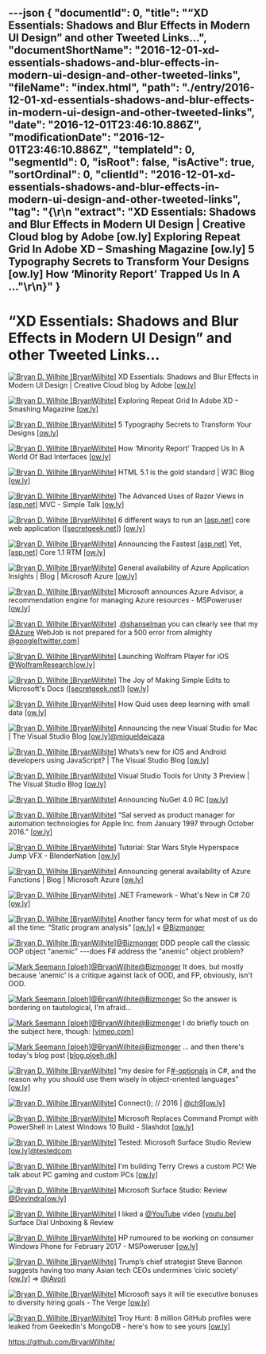 ---json
{
  "documentId": 0,
  "title": "“XD Essentials: Shadows and Blur Effects in Modern UI Design” and other Tweeted Links…",
  "documentShortName": "2016-12-01-xd-essentials-shadows-and-blur-effects-in-modern-ui-design-and-other-tweeted-links",
  "fileName": "index.html",
  "path": "./entry/2016-12-01-xd-essentials-shadows-and-blur-effects-in-modern-ui-design-and-other-tweeted-links",
  "date": "2016-12-01T23:46:10.886Z",
  "modificationDate": "2016-12-01T23:46:10.886Z",
  "templateId": 0,
  "segmentId": 0,
  "isRoot": false,
  "isActive": true,
  "sortOrdinal": 0,
  "clientId": "2016-12-01-xd-essentials-shadows-and-blur-effects-in-modern-ui-design-and-other-tweeted-links",
  "tag": "{\r\n  \"extract\": \"XD Essentials: Shadows and Blur Effects in Modern UI Design | Creative Cloud blog by Adobe [ow.ly] Exploring Repeat Grid In Adobe XD – Smashing Magazine [ow.ly] 5 Typography Secrets to Transform Your Designs [ow.ly] How ‘Minority Report’ Trapped Us In A ...\"\r\n}"
}
---

# “XD Essentials: Shadows and Blur Effects in Modern UI Design” and other Tweeted Links…

[<img alt="Bryan D. Wilhite [BryanWilhite]" src="https://songhay.blob.core.windows.net/shared-social-twitter/BryanWilhite.jpeg">](http://songhayblog.azurewebsites.net/ "Bryan D. Wilhite [BryanWilhite]") XD Essentials: Shadows and Blur Effects in Modern UI Design | Creative Cloud blog by Adobe [[ow.ly]](https://theblog.adobe.com/xd-essentials-shadows-and-blur-effects-in-modern-ui-design/)

[<img alt="Bryan D. Wilhite [BryanWilhite]" src="https://songhay.blob.core.windows.net/shared-social-twitter/BryanWilhite.jpeg">](http://songhayblog.azurewebsites.net/ "Bryan D. Wilhite [BryanWilhite]") Exploring Repeat Grid In Adobe XD – Smashing Magazine [[ow.ly]](https://www.smashingmagazine.com/2016/11/exploring-repeat-grid-in-adobe-xd/)

[<img alt="Bryan D. Wilhite [BryanWilhite]" src="https://songhay.blob.core.windows.net/shared-social-twitter/BryanWilhite.jpeg">](http://songhayblog.azurewebsites.net/ "Bryan D. Wilhite [BryanWilhite]") 5 Typography Secrets to Transform Your Designs [[ow.ly]](https://design.tutsplus.com/articles/5-typography-secrets-to-transform-your-designs--cms-27528)

[<img alt="Bryan D. Wilhite [BryanWilhite]" src="https://songhay.blob.core.windows.net/shared-social-twitter/BryanWilhite.jpeg">](http://songhayblog.azurewebsites.net/ "Bryan D. Wilhite [BryanWilhite]") How ‘Minority Report’ Trapped Us In A World Of Bad Interfaces [[ow.ly]](http://www.theawl.com/how-minority-report-trapped-us-in-a-world-of-bad-interfaces-d8d2d2af41da#.5relin8ys)

[<img alt="Bryan D. Wilhite [BryanWilhite]" src="https://songhay.blob.core.windows.net/shared-social-twitter/BryanWilhite.jpeg">](http://songhayblog.azurewebsites.net/ "Bryan D. Wilhite [BryanWilhite]") HTML 5.1 is the gold standard | W3C Blog [[ow.ly]](https://www.w3.org/blog/2016/11/html-5-1-is-the-gold-standard/)

[<img alt="Bryan D. Wilhite [BryanWilhite]" src="https://songhay.blob.core.windows.net/shared-social-twitter/BryanWilhite.jpeg">](http://songhayblog.azurewebsites.net/ "Bryan D. Wilhite [BryanWilhite]") The Advanced Uses of Razor Views in [[asp.net]](http://ASP.NET) MVC - Simple Talk [[ow.ly]](https://www.red-gate.com/simple-talk/dotnet/asp-net/advanced-uses-razor-views-asp-net-mvc/)

[<img alt="Bryan D. Wilhite [BryanWilhite]" src="https://songhay.blob.core.windows.net/shared-social-twitter/BryanWilhite.jpeg">](http://songhayblog.azurewebsites.net/ "Bryan D. Wilhite [BryanWilhite]") 6 different ways to run an [[asp.net]](http://asp.net) core web application ([[secretgeek.net]](http://secretGeek.net)) [[ow.ly]](http://www.secretgeek.net/dotnet_run)

[<img alt="Bryan D. Wilhite [BryanWilhite]" src="https://songhay.blob.core.windows.net/shared-social-twitter/BryanWilhite.jpeg">](http://songhayblog.azurewebsites.net/ "Bryan D. Wilhite [BryanWilhite]") Announcing the Fastest [[asp.net]](http://ASP.NET) Yet, [[asp.net]](http://ASP.NET) Core 1.1 RTM [[ow.ly]](https://devblogs.microsoft.com/aspnet/announcing-asp-net-core-1-1/)

[<img alt="Bryan D. Wilhite [BryanWilhite]" src="https://songhay.blob.core.windows.net/shared-social-twitter/BryanWilhite.jpeg">](http://songhayblog.azurewebsites.net/ "Bryan D. Wilhite [BryanWilhite]") General availability of Azure Application Insights | Blog | Microsoft Azure [[ow.ly]](https://azure.microsoft.com/en-us/blog/general-availability-of-azure-application-insights/)

[<img alt="Bryan D. Wilhite [BryanWilhite]" src="https://songhay.blob.core.windows.net/shared-social-twitter/BryanWilhite.jpeg">](http://songhayblog.azurewebsites.net/ "Bryan D. Wilhite [BryanWilhite]") Microsoft announces Azure Advisor, a recommendation engine for managing Azure resources - MSPoweruser [[ow.ly]](https://mspoweruser.com/microsoft-announces-azure-advisor-a-recommendation-engine-for-managing-azure-resources/)

[<img alt="Bryan D. Wilhite [BryanWilhite]" src="https://songhay.blob.core.windows.net/shared-social-twitter/BryanWilhite.jpeg">](http://songhayblog.azurewebsites.net/ "Bryan D. Wilhite [BryanWilhite]") .[@shanselman](http://twitter.com/shanselman) you can clearly see that my [@Azure](http://twitter.com/Azure) WebJob is not prepared for a 500 error from almighty [@google](http://twitter.com/google)[[twitter.com]](https://twitter.com/BryanWilhite/status/803194352512008193/photo/1)

[<img alt="Bryan D. Wilhite [BryanWilhite]" src="https://songhay.blob.core.windows.net/shared-social-twitter/BryanWilhite.jpeg">](http://songhayblog.azurewebsites.net/ "Bryan D. Wilhite [BryanWilhite]") Launching Wolfram Player for iOS [@WolframResearch](http://twitter.com/WolframResearch)[[ow.ly]](https://blog.wolfram.com/2016/11/16/launching-wolfram-player-for-ios/)

[<img alt="Bryan D. Wilhite [BryanWilhite]" src="https://songhay.blob.core.windows.net/shared-social-twitter/BryanWilhite.jpeg">](http://songhayblog.azurewebsites.net/ "Bryan D. Wilhite [BryanWilhite]") The Joy of Making Simple Edits to Microsoft's Docs ([[secretgeek.net]](http://secretGeek.net)) [[ow.ly]](http://www.secretgeek.net/TheJoyofMakingSimpleEditstoMicrosoft%27sAsp.netDocs)

[<img alt="Bryan D. Wilhite [BryanWilhite]" src="https://songhay.blob.core.windows.net/shared-social-twitter/BryanWilhite.jpeg">](http://songhayblog.azurewebsites.net/ "Bryan D. Wilhite [BryanWilhite]") How Quid uses deep learning with small data [[ow.ly]](https://quid.com/feed/how-quid-uses-deep-learning-with-small-data)

[<img alt="Bryan D. Wilhite [BryanWilhite]" src="https://songhay.blob.core.windows.net/shared-social-twitter/BryanWilhite.jpeg">](http://songhayblog.azurewebsites.net/ "Bryan D. Wilhite [BryanWilhite]") Announcing the new Visual Studio for Mac | The Visual Studio Blog [[ow.ly]](https://devblogs.microsoft.com/visualstudio/visual-studio-for-mac/)[@migueldeicaza](http://twitter.com/migueldeicaza)

[<img alt="Bryan D. Wilhite [BryanWilhite]" src="https://songhay.blob.core.windows.net/shared-social-twitter/BryanWilhite.jpeg">](http://songhayblog.azurewebsites.net/ "Bryan D. Wilhite [BryanWilhite]") Whats’s new for iOS and Android developers using JavaScript? | The Visual Studio Blog [[ow.ly]](https://devblogs.microsoft.com/visualstudio/whatss-new-for-ios-and-android-developers-using-javascript/)

[<img alt="Bryan D. Wilhite [BryanWilhite]" src="https://songhay.blob.core.windows.net/shared-social-twitter/BryanWilhite.jpeg">](http://songhayblog.azurewebsites.net/ "Bryan D. Wilhite [BryanWilhite]") Visual Studio Tools for Unity 3 Preview | The Visual Studio Blog [[ow.ly]](https://devblogs.microsoft.com/visualstudio/visual-studio-tools-for-unity-3-preview/)

[<img alt="Bryan D. Wilhite [BryanWilhite]" src="https://songhay.blob.core.windows.net/shared-social-twitter/BryanWilhite.jpeg">](http://songhayblog.azurewebsites.net/ "Bryan D. Wilhite [BryanWilhite]") Announcing NuGet 4.0 RC [[ow.ly]](https://devblogs.microsoft.com/nuget/introducing-nuget4.0/)

[<img alt="Bryan D. Wilhite [BryanWilhite]" src="https://songhay.blob.core.windows.net/shared-social-twitter/BryanWilhite.jpeg">](http://songhayblog.azurewebsites.net/ "Bryan D. Wilhite [BryanWilhite]") “Sal served as product manager for automation technologies for Apple Inc. from January 1997 through October 2016.” [[ow.ly]](https://macosxautomation.com/about.html)

[<img alt="Bryan D. Wilhite [BryanWilhite]" src="https://songhay.blob.core.windows.net/shared-social-twitter/BryanWilhite.jpeg">](http://songhayblog.azurewebsites.net/ "Bryan D. Wilhite [BryanWilhite]") Tutorial: Star Wars Style Hyperspace Jump VFX - BlenderNation [[ow.ly]](https://www.blendernation.com/2016/11/16/tutorial-star-wars-style-hyperspace-jump-vfx/)

[<img alt="Bryan D. Wilhite [BryanWilhite]" src="https://songhay.blob.core.windows.net/shared-social-twitter/BryanWilhite.jpeg">](http://songhayblog.azurewebsites.net/ "Bryan D. Wilhite [BryanWilhite]") Announcing general availability of Azure Functions | Blog | Microsoft Azure [[ow.ly]](https://azure.microsoft.com/en-us/blog/announcing-general-availability-of-azure-functions/)

[<img alt="Bryan D. Wilhite [BryanWilhite]" src="https://songhay.blob.core.windows.net/shared-social-twitter/BryanWilhite.jpeg">](http://songhayblog.azurewebsites.net/ "Bryan D. Wilhite [BryanWilhite]") .NET Framework - What's New in C# 7.0 [[ow.ly]](https://docs.microsoft.com/en-us/archive/msdn-magazine/2016/connect/net-framework-what-s-new-in-csharp-7-0)

[<img alt="Bryan D. Wilhite [BryanWilhite]" src="https://songhay.blob.core.windows.net/shared-social-twitter/BryanWilhite.jpeg">](http://songhayblog.azurewebsites.net/ "Bryan D. Wilhite [BryanWilhite]") Another fancy term for what most of us do all the time: “Static program analysis” [[ow.ly]](https://en.wikipedia.org/wiki/Static_program_analysis) « [@Bizmonger](http://twitter.com/Bizmonger)

[<img alt="Bryan D. Wilhite [BryanWilhite]" src="https://songhay.blob.core.windows.net/shared-social-twitter/BryanWilhite.jpeg">](http://songhayblog.azurewebsites.net/ "Bryan D. Wilhite [BryanWilhite]")[@Bizmonger](http://twitter.com/Bizmonger) DDD people call the classic OOP object "anemic" ---does F# address the "anemic" object problem?

[<img alt="Mark Seemann [ploeh]" src="https://songhay.blob.core.windows.net/shared-social-twitter/ploeh.jpeg">](http://blog.ploeh.dk/ "Mark Seemann [ploeh]")[@BryanWilhite](http://twitter.com/BryanWilhite)[@Bizmonger](http://twitter.com/Bizmonger) It does, but mostly because 'anemic' is a critique against lack of OOD, and FP, obviously, isn't OOD.

[<img alt="Mark Seemann [ploeh]" src="https://songhay.blob.core.windows.net/shared-social-twitter/ploeh.jpeg">](http://blog.ploeh.dk/ "Mark Seemann [ploeh]")[@BryanWilhite](http://twitter.com/BryanWilhite)[@Bizmonger](http://twitter.com/Bizmonger) So the answer is bordering on tautological, I'm afraid...

[<img alt="Mark Seemann [ploeh]" src="https://songhay.blob.core.windows.net/shared-social-twitter/ploeh.jpeg">](http://blog.ploeh.dk/ "Mark Seemann [ploeh]")[@BryanWilhite](http://twitter.com/BryanWilhite)[@Bizmonger](http://twitter.com/Bizmonger) I do briefly touch on the subject here, though: [[vimeo.com]](https://vimeo.com/180287057)

[<img alt="Mark Seemann [ploeh]" src="https://songhay.blob.core.windows.net/shared-social-twitter/ploeh.jpeg">](http://blog.ploeh.dk/ "Mark Seemann [ploeh]")[@BryanWilhite](http://twitter.com/BryanWilhite)[@Bizmonger](http://twitter.com/Bizmonger) ... and then there's today's blog post [[blog.ploeh.dk]](http://blog.ploeh.dk/2016/11/28/easy-domain-modelling-with-types)

[<img alt="Bryan D. Wilhite [BryanWilhite]" src="https://songhay.blob.core.windows.net/shared-social-twitter/BryanWilhite.jpeg">](http://songhayblog.azurewebsites.net/ "Bryan D. Wilhite [BryanWilhite]") "my desire for F[#-optionals](http://twitter.com/search?q=%23-optionals) in C#, and the reason why you should use them wisely in object-oriented languages" [[ow.ly]](http://leitner.io/2016/11/11/missing-optionals-in-C/)

[<img alt="Bryan D. Wilhite [BryanWilhite]" src="https://songhay.blob.core.windows.net/shared-social-twitter/BryanWilhite.jpeg">](http://songhayblog.azurewebsites.net/ "Bryan D. Wilhite [BryanWilhite]") Connect(); // 2016 | [@ch9](http://twitter.com/ch9)[[ow.ly]](https://channel9.msdn.com/Events/Connect/2016)

[<img alt="Bryan D. Wilhite [BryanWilhite]" src="https://songhay.blob.core.windows.net/shared-social-twitter/BryanWilhite.jpeg">](http://songhayblog.azurewebsites.net/ "Bryan D. Wilhite [BryanWilhite]") Microsoft Replaces Command Prompt with PowerShell in Latest Windows 10 Build - Slashdot [[ow.ly]](https://tech.slashdot.org/story/16/11/18/1446216/microsoft-replaces-command-prompt-with-powershell-in-latest-windows-10-build?utm_source=feedly1.0mainlinkanon&utm_medium=feed)

[<img alt="Bryan D. Wilhite [BryanWilhite]" src="https://songhay.blob.core.windows.net/shared-social-twitter/BryanWilhite.jpeg">](http://songhayblog.azurewebsites.net/ "Bryan D. Wilhite [BryanWilhite]") Tested: Microsoft Surface Studio Review [[ow.ly]](https://www.youtube.com/watch?v=9NhyDiiaXic)[@testedcom](http://twitter.com/testedcom)

[<img alt="Bryan D. Wilhite [BryanWilhite]" src="https://songhay.blob.core.windows.net/shared-social-twitter/BryanWilhite.jpeg">](http://songhayblog.azurewebsites.net/ "Bryan D. Wilhite [BryanWilhite]") I'm building Terry Crews a custom PC! We talk about PC gaming and custom PCs [[ow.ly]](https://www.youtube.com/watch?v=Po1RtLGyf18)

[<img alt="Bryan D. Wilhite [BryanWilhite]" src="https://songhay.blob.core.windows.net/shared-social-twitter/BryanWilhite.jpeg">](http://songhayblog.azurewebsites.net/ "Bryan D. Wilhite [BryanWilhite]") Microsoft Surface Studio: Review [@Devindra](http://twitter.com/Devindra)[[ow.ly]](https://www.youtube.com/watch?v=hTeVE-MUVBc)

[<img alt="Bryan D. Wilhite [BryanWilhite]" src="https://songhay.blob.core.windows.net/shared-social-twitter/BryanWilhite.jpeg">](http://songhayblog.azurewebsites.net/ "Bryan D. Wilhite [BryanWilhite]") I liked a [@YouTube](http://twitter.com/YouTube) video [[youtu.be]](http://youtu.be/8K6xWITOxso?a) Surface Dial Unboxing & Review

[<img alt="Bryan D. Wilhite [BryanWilhite]" src="https://songhay.blob.core.windows.net/shared-social-twitter/BryanWilhite.jpeg">](http://songhayblog.azurewebsites.net/ "Bryan D. Wilhite [BryanWilhite]") HP rumoured to be working on consumer Windows Phone for February 2017 - MSPoweruser [[ow.ly]](https://mspoweruser.com/hp-rumoured-working-consumer-windows-phone-february-2017/)

[<img alt="Bryan D. Wilhite [BryanWilhite]" src="https://songhay.blob.core.windows.net/shared-social-twitter/BryanWilhite.jpeg">](http://songhayblog.azurewebsites.net/ "Bryan D. Wilhite [BryanWilhite]") Trump’s chief strategist Steve Bannon suggests having too many Asian tech CEOs undermines ‘civic society’ [[ow.ly]](https://www.theverge.com/2016/11/16/13653490/steve-bannon-trump-presidency-chief-strategist-breitbart-tech-visa) => [@iAyori](http://twitter.com/iAyori)

[<img alt="Bryan D. Wilhite [BryanWilhite]" src="https://songhay.blob.core.windows.net/shared-social-twitter/BryanWilhite.jpeg">](http://songhayblog.azurewebsites.net/ "Bryan D. Wilhite [BryanWilhite]") Microsoft says it will tie executive bonuses to diversity hiring goals - The Verge [[ow.ly]](https://www.theverge.com/2016/11/18/13681738/microsoft-diversity-goals-executive-bonuses-women-in-tech)

[<img alt="Bryan D. Wilhite [BryanWilhite]" src="https://songhay.blob.core.windows.net/shared-social-twitter/BryanWilhite.jpeg">](http://songhayblog.azurewebsites.net/ "Bryan D. Wilhite [BryanWilhite]") Troy Hunt: 8 million GitHub profiles were leaked from GeekedIn's MongoDB - here's how to see yours [[ow.ly]](https://www.troyhunt.com/8-million-github-profiles-were-leaked-from-geekedins-mongodb-heres-how-to-see-yours/)

<https://github.com/BryanWilhite/>
